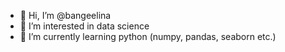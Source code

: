 - 👋 Hi, I’m @bangeelina
- 👀 I’m interested in data science
- 🌱 I’m currently learning python (numpy, pandas, seaborn etc.)

<!---
bangeelina/bangeelina is a ✨ special ✨ repository because its `README.md` (this file) appears on your GitHub profile.
You can click the Preview link to take a look at your changes.
--->
